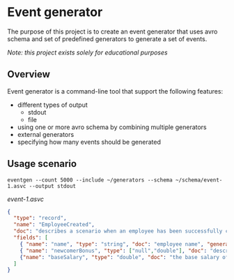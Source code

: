 Event generator
===

The purpose of this project is to create an event generator that uses avro schema and set of predefined generators to generate a set of events.

_Note: this project exists solely for educational purposes_

## Overview

Event generator is a command-line tool that support the following features:
 - different types of output
    - stdout
    - file
 - using one or more avro schema by combining multiple generators
 - external generators
 - specifying how many events should be generated

## Usage scenario

`eventgen --count 5000 --include ~/generators --schema ~/schema/event-1.asvc --output stdout`

_event-1.asvc_
```json
{
  "type": "record",
  "name": "EmployeeCreated",
  "doc": "describes a scenario when an employee has been successfully created ",
  "fields": [
    { "name": "name", "type": "string", "doc": "employee name", "generator": "EmployeeNameGenerator" },
    { "name": "newcomerBonus", "type": ["null","double"], "doc": "describes a bonus that newcomer may get", "generator": "Range[Double](from = 0, to = 2000)"},
    {"name": "baseSalary", "type": "double", "doc": "the base salary of the employee", "generator": "Range[Double](from = 75000, to = 120000)" }
  ]
}
```
